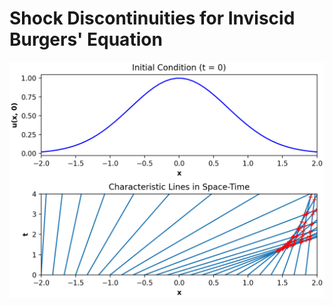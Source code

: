 # Shock Discontinuities for Inviscid Burgers' Equation

<img src="https://github.com/hmagomedov/burgers/blob/main/Gaussian.png"/>
